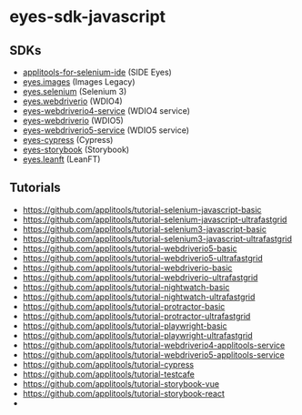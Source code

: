 # eyes-sdk-javascript 

## SDKs

- [applitools-for-selenium-ide](packages/side-eyes) (SIDE Eyes)
- [eyes.images](packages/eyes-images-legacy) (Images Legacy)
- [eyes.selenium](packages/eyes-selenium-3) (Selenium 3)
- [eyes.webdriverio](packages/eyes-webdriverio-4) (WDIO4)
- [eyes-webdriverio4-service](packages/eyes-webdriverio-4-service) (WDIO4 service)
- [eyes-webdriverio](packages/eyes-webdriverio-5) (WDIO5)
- [eyes-webdriverio5-service](packages/eyes-webdriverio-5-service) (WDIO5 service)
- [eyes-cypress](packages/eyes-cypress) (Cypress)
- [eyes-storybook](packages/eyes-storybook) (Storybook)
- [eyes.leanft](packages/eyes-leanft) (LeanFT)

## Tutorials

- https://github.com/applitools/tutorial-selenium-javascript-basic
- https://github.com/applitools/tutorial-selenium-javascript-ultrafastgrid
- https://github.com/applitools/tutorial-selenium3-javascript-basic
- https://github.com/applitools/tutorial-selenium3-javascript-ultrafastgrid
- https://github.com/applitools/tutorial-webdriverio5-basic
- https://github.com/applitools/tutorial-webdriverio5-ultrafastgrid
- https://github.com/applitools/tutorial-webdriverio-basic
- https://github.com/applitools/tutorial-webdriverio-ultrafastgrid
- https://github.com/applitools/tutorial-nightwatch-basic
- https://github.com/applitools/tutorial-nightwatch-ultrafastgrid
- https://github.com/applitools/tutorial-protractor-basic
- https://github.com/applitools/tutorial-protractor-ultrafastgrid
- https://github.com/applitools/tutorial-playwright-basic
- https://github.com/applitools/tutorial-playwright-ultrafastgrid
- https://github.com/applitools/tutorial-webdriverio4-applitools-service
- https://github.com/applitools/tutorial-webdriverio5-applitools-service
- https://github.com/applitools/tutorial-cypress
- https://github.com/applitools/tutorial-testcafe
- https://github.com/applitools/tutorial-storybook-vue
- https://github.com/applitools/tutorial-storybook-react
- 